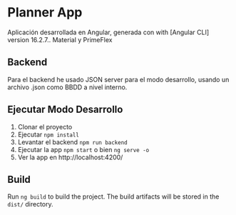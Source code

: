 # Planner App 

Aplicación desarrollada en Angular, generada con with [Angular CLI] version 16.2.7.. Material y PrimeFlex
## Backend
Para el backend he usado JSON server para el modo desarrollo, usando un archivo .json como BBDD a nivel interno. 

## Ejecutar Modo Desarrollo

1. Clonar el proyecto
2. Ejecutar ```npm install```
3. Levantar el backend ```npm run backend```
4. Ejecutar la app ```npm start``` o bien ```ng serve -o```
5. Ver la app en http://localhost:4200/


## Build

Run `ng build` to build the project. The build artifacts will be stored in the `dist/` directory.
